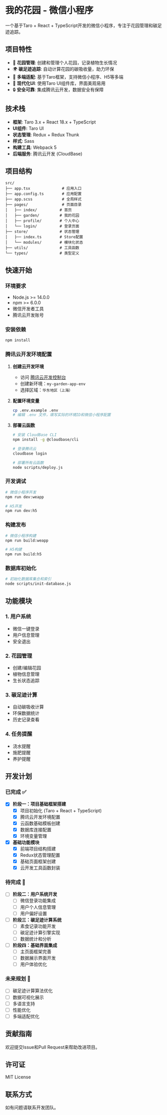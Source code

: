 # 我的花园 - 微信小程序

一个基于Taro + React + TypeScript开发的微信小程序，专注于花园管理和碳足迹追踪。

## 项目特性

- 🌱 **花园管理**: 创建和管理个人花园，记录植物生长情况
- 🌍 **碳足迹追踪**: 自动计算花园的碳吸收量，助力环保
- 📱 **多端适配**: 基于Taro框架，支持微信小程序、H5等多端
- 🎨 **现代化UI**: 使用Taro UI组件库，界面美观易用
- 🔒 **安全可靠**: 集成腾讯云开发，数据安全有保障

## 技术栈

- **框架**: Taro 3.x + React 18.x + TypeScript
- **UI组件**: Taro UI
- **状态管理**: Redux + Redux Thunk
- **样式**: Sass
- **构建工具**: Webpack 5
- **后端服务**: 腾讯云开发 (CloudBase)

## 项目结构

```
src/
├── app.tsx              # 应用入口
├── app.config.ts        # 应用配置
├── app.scss             # 全局样式
├── pages/               # 页面目录
│   ├── index/          # 首页
│   ├── garden/         # 我的花园
│   ├── profile/        # 个人中心
│   └── login/          # 登录页面
├── store/              # 状态管理
│   ├── index.ts        # Store配置
│   └── modules/        # 模块化状态
├── utils/              # 工具函数
└── types/              # 类型定义
```

## 快速开始

### 环境要求

- Node.js >= 14.0.0
- npm >= 6.0.0
- 微信开发者工具
- 腾讯云开发账号

### 安装依赖

```bash
npm install
```

### 腾讯云开发环境配置

1. **创建云开发环境**
   - 访问 [腾讯云开发控制台](https://console.cloud.tencent.com/tcb)
   - 创建新环境：`my-garden-app-env`
   - 选择区域：`华东地区（上海）`

2. **配置环境变量**
   ```bash
   cp .env.example .env
   # 编辑 .env 文件，填写实际的环境ID和微信小程序配置
   ```

3. **部署云函数**
   ```bash
   # 安装 CloudBase CLI
   npm install -g @cloudbase/cli
   
   # 登录腾讯云
   cloudbase login
   
   # 部署所有云函数
   node scripts/deploy.js
   ```

### 开发调试

```bash
# 微信小程序开发
npm run dev:weapp

# H5开发
npm run dev:h5
```

### 构建发布

```bash
# 微信小程序构建
npm run build:weapp

# H5构建
npm run build:h5
```

### 数据库初始化

```bash
# 初始化数据库集合和索引
node scripts/init-database.js
```

## 功能模块

### 1. 用户系统
- 微信一键登录
- 用户信息管理
- 安全退出

### 2. 花园管理
- 创建/编辑花园
- 植物信息管理
- 生长状态追踪

### 3. 碳足迹计算
- 自动碳吸收计算
- 环保数据统计
- 历史记录查看

### 4. 任务提醒
- 浇水提醒
- 施肥提醒
- 养护提醒

## 开发计划

### 已完成 ✅
- [x] **阶段一：项目基础框架搭建**
  - [x] 项目初始化 (Taro + React + TypeScript)
  - [x] 腾讯云开发环境配置
  - [x] 云函数基础模板创建
  - [x] 数据库连接配置
  - [x] 环境变量管理

- [x] **基础功能模块**
  - [x] 前端项目结构搭建
  - [x] Redux状态管理配置
  - [x] 基础页面框架创建
  - [x] 云开发工具函数封装

### 待完成 🔄
- [ ] **阶段二：用户系统开发**
  - [ ] 微信登录功能集成
  - [ ] 用户个人信息管理
  - [ ] 用户偏好设置

- [ ] **阶段三：碳足迹计算系统**
  - [ ] 素食记录功能开发
  - [ ] 碳足迹计算引擎实现
  - [ ] 数据统计和分析

- [ ] **阶段四：基础界面集成**
  - [ ] 主页面框架完善
  - [ ] 数据展示界面开发
  - [ ] 用户体验优化

### 未来规划 📅
- [ ] 碳足迹计算算法优化
- [ ] 数据可视化展示
- [ ] 多语言支持
- [ ] 性能优化
- [ ] 多端适配优化

## 贡献指南

欢迎提交Issue和Pull Request来帮助改进项目。

## 许可证

MIT License

## 联系方式

如有问题请联系开发团队。